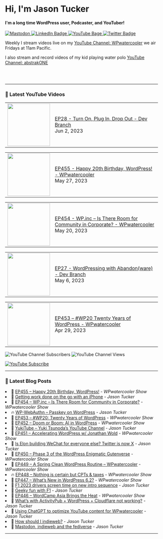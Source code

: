 # Hi, I'm Jason Tucker

#### I'm a long time WordPress user, Podcaster, and YouTuber!

<div id="badges">
  <a href="https://simian.rodeo/@jasontucker">
<img alt="Mastodon" src="https://img.shields.io/mastodon/follow/109265629430158597?domain=https%3A%2F%2Fsimian.rodeo&label=Follow%20%40jasontucker%40simianrodeo%20on%20Mastodon&logo=mastodon&style=for-the-badge">
  </a>
  <a href="https://linkedin.com/in/jasontucker">
    <img src="https://img.shields.io/badge/LinkedIn-blue?style=for-the-badge&logo=linkedin&logoColor=white" alt="LinkedIn Badge"/>
  </a>
  <a href="https://youtube.com/wpwatercooler">
    <img src="https://img.shields.io/youtube/channel/views/UCJwt6pUOwhJgmcJ9j-uS5Jw?label=YouTube&logo=YOUTUBE&style=for-the-badge" alt="YouTube Bage">
  </a>
  <a href="https://twitter.com/jasontucker">
    <img src="https://img.shields.io/badge/Twitter-grey?style=for-the-badge&logo=twitter&logoColor=white" alt="Twitter Badge"/>
  </a>
</div>


Weekly I stream videos live on my [YouTube Channel: WPwatercooler](https://youtube.com/wpwatercooler) we air Fridays at 11am Pacific.

I also stream and record videos of my kid playing water polo [YouTube Channel: abstrakONE](https://youtube.com/abstrakone)



<br />
<br />

---

### 🎥 Latest YouTube Videos

<!-- YOUTUBE:START --><table><tr><td><a href="https://www.youtube.com/watch?v=OsoCink9K9Y"><img width="140px" src="https://i.ytimg.com/vi/OsoCink9K9Y/mqdefault.jpg"></a></td>
<td><a href="https://www.youtube.com/watch?v=OsoCink9K9Y">EP28 - Turn On, Plug In, Drop Out - Dev Branch</a><br/>Jun 2, 2023</td></tr></table>
<table><tr><td><a href="https://www.youtube.com/watch?v=PO-r0aSW6qk"><img width="140px" src="https://i.ytimg.com/vi/PO-r0aSW6qk/mqdefault.jpg"></a></td>
<td><a href="https://www.youtube.com/watch?v=PO-r0aSW6qk">EP455 - Happy 20th Birthday, WordPress! - WPwatercooler</a><br/>May 27, 2023</td></tr></table>
<table><tr><td><a href="https://www.youtube.com/watch?v=e4acfDr0zhE"><img width="140px" src="https://i.ytimg.com/vi/e4acfDr0zhE/mqdefault.jpg"></a></td>
<td><a href="https://www.youtube.com/watch?v=e4acfDr0zhE">EP454 - WP.inc – Is There Room for Community in Corporate? - WPwatercooler</a><br/>May 20, 2023</td></tr></table>
<table><tr><td><a href="https://www.youtube.com/watch?v=1YFBtnv4p7w"><img width="140px" src="https://i.ytimg.com/vi/1YFBtnv4p7w/mqdefault.jpg"></a></td>
<td><a href="https://www.youtube.com/watch?v=1YFBtnv4p7w">EP27 - WordPressing with Abandon&lpar;ware&rpar; - Dev Branch</a><br/>May 6, 2023</td></tr></table>
<table><tr><td><a href="https://www.youtube.com/watch?v=zkV571zpDfY"><img width="140px" src="https://i.ytimg.com/vi/zkV571zpDfY/mqdefault.jpg"></a></td>
<td><a href="https://www.youtube.com/watch?v=zkV571zpDfY">EP453 – #WP20 Twenty Years of WordPress - WPwatercooler</a><br/>Apr 29, 2023</td></tr></table>
<!-- YOUTUBE:END -->


![YouTube Channel Subscribers](https://img.shields.io/youtube/channel/subscribers/UCJwt6pUOwhJgmcJ9j-uS5Jw?style=social)
![YouTube Channel Views](https://img.shields.io/youtube/channel/views/UCJwt6pUOwhJgmcJ9j-uS5Jw?style=social)
<br />

[![YouTube Subscribe](https://img.shields.io/badge/YouTube_@wpwatercooler-SUBSCRIBE-red?logo=youtube&style=for-the-badge&logoColor=red)](https://www.youtube.com/wpwatercooler?sub_confirmation=1) 




---

### 📑 Latest Blog Posts

<!-- BLOG-POST-LIST:START --><li>🚀 <a href='https://wpwatercooler.com/wpwatercooler/ep455-happy-20th-birthday-wordpress/'>EP455 – Happy 20th Birthday, WordPress!</a> - <em>WPwatercooler Show</em></li><li>💫 <a href='https://jasontucker.blog/14649/getting-work-done-on-the-go-with-an-iphone'>Getting work done on the go with an iPhone</a> - <em>Jason Tucker</em></li><li>🚀 <a href='https://wpwatercooler.com/wpwatercooler/ep454-wp-inc-is-there-room-for-community-in-corporate/'>EP454 – WP.inc – Is There Room for Community in Corporate?</a> - <em>WPwatercooler Show</em></li><li>🔥 <a href='https://jasontucker.blog/14616/wp-webauthn-passkey-on-wordpress'>WP-WebAuthn – Passkey on WordPress</a> - <em>Jason Tucker</em></li><li>💫 <a href='https://wpwatercooler.com/wpwatercooler/ep453-wp20-twenty-years-of-wordpress/'>EP453 – #WP20: Twenty Years of WordPress</a> - <em>WPwatercooler Show</em></li><li>💯 <a href='https://wpwatercooler.com/wpwatercooler/ep452-doom-or-boom-ai-in-wordpress/'>EP452 – Doom or Boom: AI in WordPress</a> - <em>WPwatercooler Show</em></li><li>🚀 <a href='https://jasontucker.blog/14565/yukitube-yuki-tsunodas-youtube-channel'>YukiTube – Yuki Tsunoda’s YouTube Channel</a> - <em>Jason Tucker</em></li><li>💫 <a href='https://wpwatercooler.com/wpwatercooler/ep451-accelerating-wordpress-w-jonathan-wold/'>EP451 – Accelerating WordPress w/ Jonathan Wold</a> - <em>WPwatercooler Show</em></li><li>💯 <a href='https://jasontucker.blog/14547/is-elon-building-wechat-for-everyone-else-twitter-is-now-x'>Is Elon building WeChat for everyone else? Twitter is now X</a> - <em>Jason Tucker</em></li><li>🚀 <a href='https://wpwatercooler.com/wpwatercooler/ep450-phase-3-of-the-wordpress-enigmatic-gutenverse/'>EP450 – Phase 3 of the WordPress Enigmatic Gutenverse</a> - <em>WPwatercooler Show</em></li><li>💫 <a href='https://wpwatercooler.com/wpwatercooler/ep449-a-spring-clean-wordpress-routine-wpwatercooler/'>EP449 – A Spring Clean WordPress Routine – WPwatercooler</a> - <em>WPwatercooler Show</em></li><li>🔥 <a href='https://wpwatercooler.com/wpwatercooler/ep448-nothing-is-certain-but-cpts-taxes/'>EP448 – Nothing is certain but CPTs &amp; taxes</a> - <em>WPwatercooler Show</em></li><li>💯 <a href='https://wpwatercooler.com/wpwatercooler/ep447-whats-new-in-wordpress-6-2/'>EP447 – What’s New in WordPress 6.2?</a> - <em>WPwatercooler Show</em></li><li>🚀 <a href='https://jasontucker.blog/14443/f1-2023-drivers-screen-time-on-new-intro-sequence'>F1 2023 drivers screen time on new intro sequence</a> - <em>Jason Tucker</em></li><li>💫 <a href='https://jasontucker.blog/14399/geeky-fun-with-f1'>Geeky fun with F1</a> - <em>Jason Tucker</em></li><li>🌮 <a href='https://wpwatercooler.com/wpwatercooler/ep446-wordcamp-asia-brings-the-heat/'>EP446 – WordCamp Asia Brings the Heat</a> - <em>WPwatercooler Show</em></li><li>🚀 <a href='https://jasontucker.blog/14308/whats-with-activitypub-wordpress-cloudflare-not-working'>What’s with ActivityPub + WordPress + Cloudflare not working?</a> - <em>Jason Tucker</em></li><li>🚀 <a href='https://jasontucker.blog/14252/using-chatgpt-to-optimize-youtube-content-for-wpwatercooler'>Using ChatGPT to optimize YouTube content for WPwatercooler</a> - <em>Jason Tucker</em></li><li>🌮 <a href='https://jasontucker.blog/14193/how-should-i-indieweb'>How should I indieweb?</a> - <em>Jason Tucker</em></li><li>💯 <a href='https://jasontucker.blog/14183/mastodon-indieweb-and-the-fediverse'>Mastodon, indieweb and the fediverse</a> - <em>Jason Tucker</em></li><!-- BLOG-POST-LIST:END -->


---
